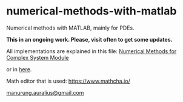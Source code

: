 # numerical-methods-with-matlab
Numerical methods with MATLAB, mainly for PDEs.

__This in an ongoing work. Please, visit often to get some updates.__

All implementations are explained in this file:
[Numerical Methods for Complex System Module](https://github.com/auralius/numerical-methods-with-matlab/blob/main/numerical_methods_for_complex_systems.pdf)

or in [here](https://www.mathcha.io/editor/9JVPXuEWS0Jcv6rBXNFM1MJJnF1ZGrqT0J0lO1).


Math editor that is used: https://www.mathcha.io/


manurung.auralius@gmail.com
